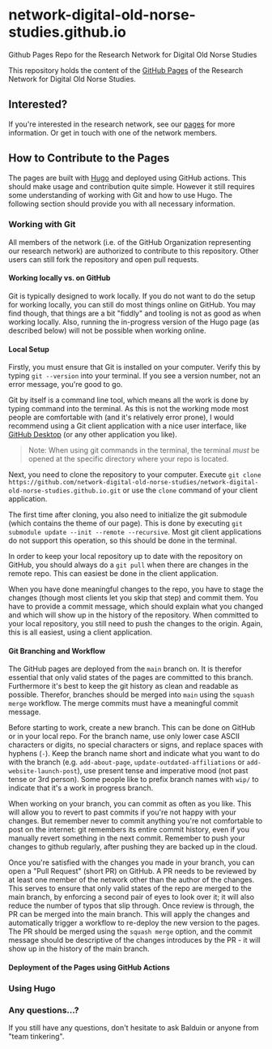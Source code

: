 # network-digital-old-norse-studies.github.io
Github Pages Repo for the Research Network for Digital Old Norse Studies

This repository holds the content of the [GitHub Pages](https://network-digital-old-norse-studies.github.io/) of the
Research Network for Digital Old Norse Studies.


## Interested?

If you're interested in the research network, see our [pages](https://network-digital-old-norse-studies.github.io/) for
more information. Or get in touch with one of the network members.


## How to Contribute to the Pages

The pages are built with [Hugo](https://gohugo.io/) and deployed using GitHub actions. This should make usage and
contribution quite simple. However it still requires some understanding of working with Git and how to use Hugo.
The following section should provide you with all necessary information.


### Working with Git

All members of the network (i.e. of the GitHub Organization representing our research network) are authorized to 
contribute to this repository. Other users can still fork the repository and open pull requests.


#### Working locally vs. on GitHub

Git is typically designed to work locally. If you do not want to do the setup for working locally, you can still do most
things online on GitHub. You may find though, that things are a bit "fiddly" and tooling is not as good as when working
locally. Also, running the in-progress version of the Hugo page (as described below) will not be possible when working
online.


#### Local Setup

Firstly, you must ensure that Git is installed on your computer. Verify this by typing `git --version` into your
terminal. If you see a version number, not an error message, you're good to go.

Git by itself is a command line tool, which means all the work is done by typing command into the terminal. As this is
not the working mode most people are comfortable with (and it's relatively error prone), I would recommend using a Git
client application with a nice user interface, like [GitHub Desktop](https://desktop.github.com/) (or any other 
application you like).

> Note: When using git commands in the terminal, the terminal _must_ be opened at the specific directory where your repo
> is located.

Next, you need to clone the repository to your computer. Execute 
`git clone https://github.com/network-digital-old-norse-studies/network-digital-old-norse-studies.github.io.git` or use
the `clone` command of your client application.

The first time after cloning, you also need to initialize the git submodule (which contains the theme of our page). This
is done by executing `git submodule update --init --remote --recursive`. Most git client applications do not support
this operation, so this should be done in the terminal.

In order to keep your local repository up to date with the repository on GitHub, you should always do a `git pull` when
there are changes in the remote repo. This can easiest be done in the client application.

When you have done meaningful changes to the repo, you have to stage the changes (though most clients let you skip that
step) and commit them. You have to provide a commit message, which should explain what you changed and which will show
up in the history of the repository. When committed to your local repository, you still need to push the changes to the
origin. Again, this is all easiest, using a client application.


#### Git Branching and Workflow

The GitHub pages are deployed from the `main` branch on. It is therefor essential that only valid states of the pages
are committed to this branch. Furthermore it's best to keep the git history as clean and readable as possible. Therefor,
branches should be merged into `main` using the `squash merge` workflow. The merge commits must have a meaningful commit
message.

Before starting to work, create a new branch. This can be done on GitHub or in your local repo. For the branch name, use
only lower case ASCII characters or digits, no special characters or signs, and replace spaces with hyphens (`-`). Keep
the branch name short and indicate what you want to do with the branch (e.g. `add-about-page`,
`update-outdated-affiliations` or `add-website-launch-post`), use present tense and imperative mood (not past tense or 
3rd person). Some people like to prefix branch names with `wip/` to indicate that it's a work in progress branch.

When working on your branch, you can commit as often as you like. This will allow you to revert to past commits if
you're not happy with your changes. But remember never to commit anything you're not comfortable to post on the 
internet: git remembers its entire commit history, even if you manually revert something in the next commit. Remember to
push your changes to github regularly, after pushing they are backed up in the cloud.

Once you're satisfied with the changes you made in your branch, you can open a "Pull Request" (short PR) on GitHub. A PR
needs to be reviewed by at least one member of the network other than the author of the changes. This serves to ensure
that only valid states of the repo are merged to the main branch, by enforcing a second pair of eyes to look over it; it
will also reduce the number of typos that slip through. Once review is through, the PR can be merged into the main
branch. This will apply the changes and automatically trigger a workflow to re-deploy the new version to the pages.  
The PR should be merged using the `squash merge` option, and the commit message should be descriptive of the changes
introduces by the PR - it will show up in the history of the main branch.


#### Deployment of the Pages using GitHub Actions

<!-- TODO: write short text here -->

### Using Hugo

<!-- TODO: write some chapters here, on how to set it up, run it, use it; and about markdown -->


### Any questions...?

If you still have any questions, don't hesitate to ask Balduin or anyone from "team tinkering".
